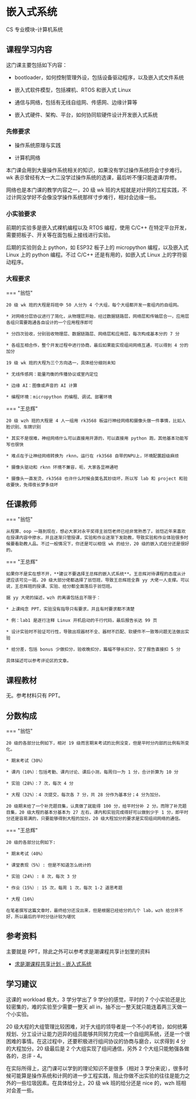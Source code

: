 # 嵌入式系统
<div class="badges">
<span class="badge cs-badge">CS 专业模块-计算机系统</span>
</div>

## 课程学习内容

这门课主要包括如下内容：

* bootloader，如何控制管理外设，包括设备驱动程序，以及嵌入式文件系统

* 嵌入式软件模型，包括裸机、RTOS 和嵌入式 Linux

* 通信与网络，包括有无线自组网、传感网、边缘计算等

* 嵌入式硬件、架构、平台，如何协同软硬件设计开发嵌入式系统

### 先修要求

* 操作系统原理与实践

* 计算机网络

本门课会用到大量操作系统相关的知识，如果没有学过操作系统将会寸步难行。wk 表示曾经有大一大二没学过操作系统的选课，最后听不懂只能退课/弃修。

网络也是本门课的教学内容之一，20 级 wk 班的大程就是对计网的工程实践，不过计网没学好不会像没学操作系统那样寸步难行，相对会边缘一些。

### 小实验要求

前期的实验多是嵌入式裸机编程以及 RTOS 编程，使用 C/C++ 在特定平台开发，需要把板子、开关等在面包板上接线进行实验。

后期的实验则会上 python，如 ESP32 板子上的 micropython 编程，以及嵌入式 Linux 上的 python 编程。不过 C/C++ 还是有用的，如嵌入式 Linux 上的字符驱动程序。

### 大程要求

=== "翁恺"

    20 级 wk 班的大程是将班中 50 人分为 4 个大组，每个大组都开发一套组内的自组网。

    * 对网络分层协议进行了简化，从物理层开始，经过数据链路层，网络层和传输层合一，应用层各组只需要跑通各自设计的一个应用程序即可

    * 分四次验收，分别验收物理层、数据链路层、网络层和应用层，每次构成基本分的 7 分

    * 各组互相合作，整个开发过程中进行协商，最后如果能实现组间网络互通，可以得到 4 分的加分

    19 级 wk 班的大程为三个方向选一，具体给分细则未知

    * 无线传感网：能量均衡的传播协议或室内定位

    * 边缘 AI：图像或声音的 AI 计算

    * 编程环境：micropython 的编程、调试、部署环境

=== "王总辉"

    20 级 wzh 班的大程是 4 人一组用 rk3568 板运行神经网络和摄像头做一件事情，比如人脸识别、车牌识别

    * 其实不是很难，神经网络什么可以直接用开源的，可以直接用 python 跑，其他基本功能写写也很快

    * 难点在于让神经网络转换为 rknn，运行在 rk3568 自带的NPU上，环境配置超级麻烦

    * 摄像头驱动和 rknn 环境不兼容，呃，大家各显神通吧

    * 摄像头一直发烫，rk3568 也许什么时候会莫名其妙烧坏，所以写 lab 和 project 和验收要快，免得夜长梦多烧坏

## 任课教师

=== "翁恺"

    从程算、oop 一路到现在，想必大家对永平奖得主翁恺老师已经非常熟悉了。翁恺近年来喜欢在授课内容中掺水，并且逐渐只管授课，实验和作业逐渐下发助教，导致实验和作业体验很多时候要看助教人品。不过一般情况下，你还是可以相信 wk 的给分，20 级的嵌入式给分还是很好的。

=== "王总辉" 

    如果你不是实在想不开，**建议不要选择王总辉的嵌入式系统**。王总辉对待课程的态度从计逻应该可见一斑。20 级大部分佬都选择了翁恺班，导致王总辉班全靠 yy 大佬一人支撑。可以说，王总辉班的授课、实验、给分都全面落后于翁恺班。

    据 yy 大佬的描述，wzh 的离谱包括且不限于：
    
    * 上课纯念 PPT，实验没有指导只有要求，并且有时要求都不清楚
    
    * 例：lab1 是逐行注释 Linux 开机启动的千行代码，最后报告长达 99 页
    
    * 设计实验时不验证可行性，导致出现器材不全、器材不匹配、软硬件不一致等问题无法做出实验

    * 给分差，包括 bonus 少做扣分，验收晚扣分，篇幅不够长扣分，交了报告直接扣 5 分

    具体描述可以参考评论区的文章。

## 课程教材

无。参考材料只有 PPT。

## 分数构成

=== "翁恺"

    20 级的各部分比例如下，相对 19 级而言期末考试的比例没变，但是平时分内部的比例有所变化。

    * 期末考试（30%）

    * 课内（10%）：包括考勤、课内讨论、课后小测，每周归一为 1 分，合计折算为 10 分

    * 实验（28%）：7 次，每次 4 分

    * 大程（32%）：4 次提交，每次各 7 分，共 28 分作为基本分；4 分为加分。

    20 级期末给了一个补充题目集，认真做了就能得 100 分，给平时分补 2 分。而除了补充题目集，20 级大程的基本分基本为 27 左右，课内和实验完成得好可以做到少于 1 分，即平时分还是容易满的，只要能够得到大程的加分。20 级大程加分的要求是实现组间网络的通信。

=== "王总辉" 

    20 级的各部分比例如下:

    * 期末考试（40%）

    * 课堂表现（5%）: 但是不知道怎么统计的

    * 实验（24%）: 8 次，每次 3 分

    * 作业（15%）: 15 次，每周 1 次，每次 1-2 道思考题

    * 大程（16%）

    在笔者撰写这篇文章时，最终给分还没出来，但是根据已经给分的几个 lab，wzh 给分并不好，所以最后的平时分估计较为堪忧


## 参考资料

主要就是 PPT，除此之外可以参考求是潮课程共享计划里的资料

- [求是潮课程共享计划 - 嵌入式系统](https://github.com/QSCTech/zju-icicles/tree/master/%E5%B5%8C%E5%85%A5%E5%BC%8F%E7%B3%BB%E7%BB%9F)

## 学习建议

这课的 workload 极大，3 学分学出了 9 学分的感觉，平时的 7 个小实验还是比较密集的，难的实验至少需要一整天 all in，抽不出一整天就只能连着两三天做一个小实验。

20 级大程的大组管理比较困难，对于大组的领导者是一个不小的考验，如何统筹规划、分工设计让能力迥异的组员能够共同努力完成一个自组网系统，还是一个很困难的事情。在这过程中，还要积极进行组间协议的协商与磨合，以求得到 4 分的大程加分。20 级最后是 2 个大组实现了组间通信，另外 2 个大组只能勉强各做各的，总评 - 4。

在实际所得上，这门课可以学到的理论知识不是很多（相对 3 学分来说），很多时候可能算是操作系统和计网的进一步工程实践，阻止你做不出实验的往往是能力之外的一些垃圾因素。在具体给分上，20 级 wk 班的给分还是 nice 的，wzh 班相对会差一些。